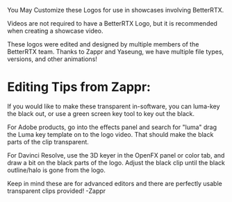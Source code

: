 You May Customize these Logos for use in showcases involving BetterRTX. 

Videos are not required to have a BetterRTX Logo, but it is recommended when creating a showcase video. 

These logos were edited and designed by multiple members of the BetterRTX team.
Thanks to Zappr and Yaseung, we have multiple file types, versions, and other animations!

# Editing Tips from Zappr:

If you would like to make these transparent in-software, you can luma-key the black out,
or use a green screen key tool to key out the black.

For Adobe products, go into the effects panel and search for "luma" 
drag the Luma key template on to the logo video. That should
make the black parts of the clip transparent.

For Davinci Resolve, use the 3D keyer in the OpenFX panel or color tab,
and draw a bit on the black parts of the logo. Adjust the black clip
until the black outline/halo is gone from the logo.

Keep in mind these are for advanced editors and there are perfectly
usable transparent clips provided! -Zappr